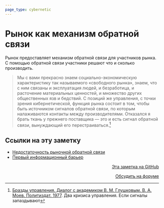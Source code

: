 ```yaml
---
page_type: cybernetic
---
```


# Рынок как механизм обратной связи

Рынок предоставляет механизм обратной связи для участников рынка. С помощью обратной связи участники решают что и сколько производить.

> Мы с вами прекрасно знаем социально-экономическую характеристику так называемого «свободного рынка», знаем, что с ним связаны и эксплуатация людей, и безработица, и расточение материальных ценностей, и множество других общественных язв и бедствий. С позиций же управления, с точки зрения кибернетической, функция рынка состоит в том, чтобы быть источником сигналов обратной связи, по которым налаживаются контакты между производителями. Отказался я брать ткань у прежнего поставщика — это и есть сигнал обратной связи, вынуждающий его перестраиваться.[^1]

[^1]:  [Бразды управления. Диалог с академиком В. М. Глушковым. В. А. Моев. Политиздат. 1977](МоевБраздыУправления1977.md). Два кризиса управления. Если сигналы запаздывают



## Ссылки на эту заметку

* [Недостаточность рыночной обратной связи](20230206095339.md)
* [Первый информационный барьер](20230206101645.md)


<p v-pre style="text-align: right">
  <a href="https://github.com/Kverde/algorithms/blob/main/source/20230206094749.md" target="_blank">
  Эта заметка на GitHub
  </a>
</p>



<p v-pre style="text-align: right">
  <a href="https://discourse.comtext.space/new-topic?title=%D0%A0%D1%8B%D0%BD%D0%BE%D0%BA%20%D0%BA%D0%B0%D0%BA%20%D0%BC%D0%B5%D1%85%D0%B0%D0%BD%D0%B8%D0%B7%D0%BC%20%D0%BE%D0%B1%D1%80%D0%B0%D1%82%D0%BD%D0%BE%D0%B9%20%D1%81%D0%B2%D1%8F%D0%B7%D0%B8&body=&category=algorithm" target="_blank">
  Обсудить на форуме
  </a>
</p>
